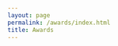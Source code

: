 ```yaml
---
layout: page
permalink: /awards/index.html
title: Awards
---
```




<!--## Scholarships

- June 2023：**CSC Scholarship** support postdoc research at Karlsruhe Institute of Technology.
- June 2018：**CSC Scholarship** support visiting PhD research at Queen's University Belfast. -->



